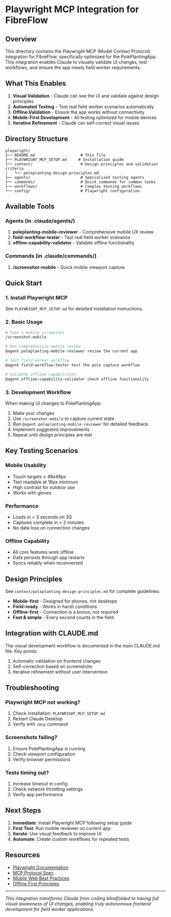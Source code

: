 # Playwright MCP Integration for FibreFlow

## Overview

This directory contains the Playwright MCP (Model Context Protocol) integration for FibreFlow, specifically optimized for the PolePlantingApp. This integration enables Claude to visually validate UI changes, test workflows, and ensure the app meets field worker requirements.

## What This Enables

1. **Visual Validation** - Claude can see the UI and validate against design principles
2. **Automated Testing** - Test real field worker scenarios automatically
3. **Offline Validation** - Ensure the app works without connectivity
4. **Mobile-First Development** - All testing optimized for mobile devices
5. **Iterative Refinement** - Claude can self-correct visual issues

## Directory Structure

```
playwright/
├── README.md                    # This file
├── PLAYWRIGHT_MCP_SETUP.md     # Installation guide
├── context/                     # Design principles and validation criteria
│   └── poleplanting-design-principles.md
├── agents/                      # Specialized testing agents
├── commands/                    # Quick commands for common tasks
├── workflows/                   # Complex testing workflows
└── config/                      # Playwright configuration
```

## Available Tools

### Agents (in .claude/agents/)
1. **poleplanting-mobile-reviewer** - Comprehensive mobile UX review
2. **field-workflow-tester** - Test real field worker scenarios
3. **offline-capability-validator** - Validate offline functionality

### Commands (in .claude/commands/)
1. **/screenshot-mobile** - Quick mobile viewport capture

## Quick Start

### 1. Install Playwright MCP
See `PLAYWRIGHT_MCP_SETUP.md` for detailed installation instructions.

### 2. Basic Usage

```bash
# Take a mobile screenshot
/screenshot-mobile

# Run comprehensive mobile review
@agent poleplanting-mobile-reviewer review the current app

# Test field worker workflow
@agent field-workflow-tester test the pole capture workflow

# Validate offline capabilities
@agent offline-capability-validator check offline functionality
```

### 3. Development Workflow

When making UI changes to PolePlantingApp:

1. Make your changes
2. Use `/screenshot-mobile` to capture current state
3. Run `@agent poleplanting-mobile-reviewer` for detailed feedback
4. Implement suggested improvements
5. Repeat until design principles are met

## Key Testing Scenarios

### Mobile Usability
- Touch targets ≥ 48x48px
- Text readable at 16px minimum
- High contrast for outdoor use
- Works with gloves

### Performance
- Loads in < 3 seconds on 3G
- Captures complete in < 2 minutes
- No data loss on connection changes

### Offline Capability
- All core features work offline
- Data persists through app restarts
- Syncs reliably when reconnected

## Design Principles

See `context/poleplanting-design-principles.md` for complete guidelines:

- **Mobile-first** - Designed for phones, not desktops
- **Field-ready** - Works in harsh conditions
- **Offline-first** - Connection is a bonus, not required
- **Fast & simple** - Every second counts in the field

## Integration with CLAUDE.md

The visual development workflow is documented in the main CLAUDE.md file. Key points:

1. Automatic validation on frontend changes
2. Self-correction based on screenshots
3. Iterative refinement without user intervention

## Troubleshooting

### Playwright MCP not working?
1. Check installation: `PLAYWRIGHT_MCP_SETUP.md`
2. Restart Claude Desktop
3. Verify with `/mcp` command

### Screenshots failing?
1. Ensure PolePlantingApp is running
2. Check viewport configuration
3. Verify browser permissions

### Tests timing out?
1. Increase timeout in config
2. Check network throttling settings
3. Verify app performance

## Next Steps

1. **Immediate**: Install Playwright MCP following setup guide
2. **First Test**: Run mobile reviewer on current app
3. **Iterate**: Use visual feedback to improve UI
4. **Automate**: Create custom workflows for repeated tests

## Resources

- [Playwright Documentation](https://playwright.dev)
- [MCP Protocol Spec](https://modelcontextprotocol.org)
- [Mobile Web Best Practices](https://web.dev/mobile/)
- [Offline First Principles](https://offlinefirst.org)

---

*This integration transforms Claude from coding blindfolded to having full visual awareness of UI changes, enabling truly autonomous frontend development for field worker applications.*